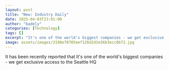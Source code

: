 ```yaml
---
layout: post
title: "New: Industry Daily"
date: 2025-04-03T23:01:00
author: "badely"
categories: [Technology]
tags: []
excerpt: "It's one of the world's biggest companies - we get exclusive access to the Seattle HQ"
image: assets/images/3198e70705eef126d2d1e56b3ecc0b72.jpg
---
```


It has been recently reported that It's one of the world's biggest companies - we get exclusive access to the Seattle HQ

